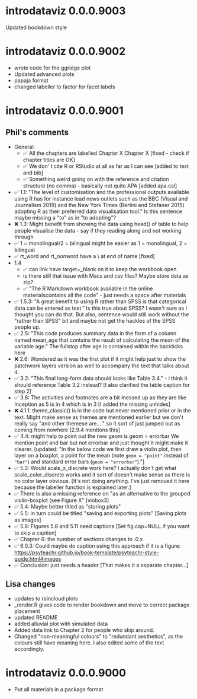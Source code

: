 # introdataviz 0.0.0.9003

Updated bookdown style

# introdataviz 0.0.0.9002

* wrote code for the ggridge plot
* Updated advanced plots
* papaja format
* changed labeller to factor for facet labels

# introdataviz 0.0.0.9001

## Phil's comments

* General:
  * &#9989; All the chapters are labelled Chapter X Chapter X [fixed - check if chapter titles are OK]
  * &#9989; We don' t cite R or RStudio at all as far as I can see [added to text and bib]
  * &#9989; Something weird going on with the reference and citation structure (no comma) - basically not quite APA [added apa.csl]
* &#9989; 1.1: "The level of customisation and the professional outputs available using R has for instance lead news outlets such as the BBC (Visual and Journalism 2019) and the New York Times (Bertini and Stefaner 2015) adopting R as their preferred data visualisation tool." Is this sentence maybe missing a "to" as in "to adopting"?
* &#10060; 1.3: Might benefit from showing the data using head() of table to help people visualise the data - say if they reading along and not working through
* &#9989; 1 = monolingual/2 = bilingual might be easier as 1 = monolingual, 2 = bilingual
* &#9989; rt_word and rt_nonword have a \ at end of name [fixed]
* 1.4
  * &#9989; can link have target=_blank on it to keep the workbook open
  * is there still that issue with Macs and csv files? Maybe store data as zip?
  * &#9989; "The R Markdown workbook available in the online materialscontains all the code" - just needs a space after materials
* &#9989; 1.5.3: "A great benefit to using R rather than SPSS is that categorical data can be entered as text." Is this true about SPSS? I wasn't sure as I thought you can do that. But also, sentence would still work without the "rather than SPSS" bit and maybe not get the hackles of the SPSS people up.
* &#9989; 2.5: "This code produces summary data in the form of a column named mean_age that contains the result of calculating the mean of the variable age." The fullstop after age is contained within the backticks here
* &#10060; 2.6: Wondered as it was the first plot if it might help just to show the patchwork layers version as well to accompany the text that talks about it.
* &#9989; 3.2: "This final long-form data should looks like Table 3.4." - i think it should reference Table 3.2 instead? [I also clarified the table caption for step 2]
* &#9989; 3.8: The activities and footnotes are a bit messed up as they are like Inception as 5 is in 4 which is in 3 [I added the missing unhides]
* &#10060; 4.1.1: theme_classic() is in the code but never mentioned prior or in the text. Might make sense as themes are mentioned earlier but we don't really say "and other themese are...." so it sort of just jumped out as coming from nowhere [2.9.4 mentions this]
* &#9989; 4.4: might help to point out the new geom is geom = errorbar We mention point and bar but not errorbar and just thought it might make it clearer. [updated: "In the below code we first draw a violin plot, then layer on a boxplot, a point for the mean (note `geom = "point"` instead of `"bar"`) and standard error bars (`geom = "errorbar"`)."]
* &#9989; 5.3: Would scale_x_discrete work here? I actually don't get what scale_color_discrete works and it sort of doesn't make sense as there is no color layer obvious. [It's not doing anything. I've just removed it here because the labeller function is explained later.]
* &#9989; There is also a missing reference on "as an alternative to the grouped violin-boxplot (see Figure X" [viobox3]
* &#9989; 5.4: Maybe better titled as "storing plots"
* &#9989; 5.5: in turn could be titled "saving and exporting plots" [Saving plots as images]
* &#9989; 5.8: FIgures 5.8 and 5.11 need captions [Set fig.cap=NULL if you want to skip a caption]
* &#9989; Chapter 6: the number of sections changes to .0.x
* &#9989; 6.0.3: Could maybe do caption using this approach if it is a figure: https://psyteachr.github.io/book-template/psyteachr-style-guide.html#images
* &#9989; Conclusion: just needs a header [That makes it a separate chapter...]
  
## Lisa changes

* updates to raincloud plots
* _render.R gives code to render bookdown and move to correct package placement
* updated README
* added alluvial plot with simulated data
* Added data link to Chapter 2 for people who skip around.
* Changed "non-meaningful colours" to "redundant aesthetics", as the colours still have meaning here. I also edited some of the text accordingly.

# introdataviz 0.0.0.9000

* Put all materials in a package format
